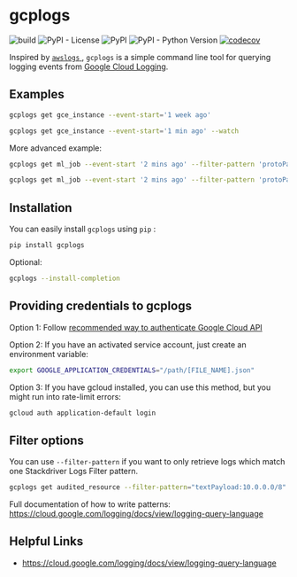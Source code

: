 # gcplogs

![build](https://github.com/zeyaddeeb/gcplogs/workflows/build/badge.svg) ![PyPI - License](https://img.shields.io/pypi/l/gcplogs) ![PyPI](https://img.shields.io/pypi/v/gcplogs) ![PyPI - Python Version](https://img.shields.io/pypi/pyversions/gcplogs) [![codecov](https://codecov.io/gh/zeyaddeeb/gcplogs/branch/master/graph/badge.svg)](https://codecov.io/gh/zeyaddeeb/gcplogs)

Inspired by [ `awslogs` ](https://github.com/jorgebastida/awslogs), `gcplogs` is a simple command line tool for querying logging events from [Google Cloud Logging](https://cloud.google.com/logging/docs).

Examples
-------

``` bash
gcplogs get gce_instance --event-start='1 week ago'
```

``` bash
gcplogs get gce_instance --event-start='1 min ago' --watch
```

More advanced example:

``` bash
gcplogs get ml_job --event-start '2 mins ago' --filter-pattern 'protoPayload:unicorns'
```

``` bash
gcplogs get ml_job --event-start '2 mins ago' --filter-pattern 'protoPayload:unicorns' --project 'rainbows' --credentials '/cool-kids.json'
```

Installation
------------

You can easily install `gcplogs` using `pip` :

``` bash
pip install gcplogs
```

Optional:

``` bash
gcplogs --install-completion
```

Providing credentials to gcplogs
------------------------------------------

Option 1: Follow [recommended way to authenticate Google Cloud API](https://cloud.google.com/docs/authentication/getting-started)

Option 2: If you have an activated service account, just create an environment variable:

``` bash
export GOOGLE_APPLICATION_CREDENTIALS="/path/[FILE_NAME].json"
```

Option 3: If you have gcloud installed, you can use this method, but you might run into rate-limit errors:

``` bash
gcloud auth application-default login
```

Filter options
----------------

You can use `--filter-pattern` if you want to only retrieve logs which match one Stackdriver Logs Filter pattern.

``` bash
gcplogs get audited_resource --filter-pattern="textPayload:10.0.0.0/8" --project google-ai
```

Full documentation of how to write patterns: https://cloud.google.com/logging/docs/view/logging-query-language

Helpful Links
-------------

* https://cloud.google.com/logging/docs/view/logging-query-language


